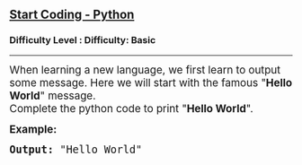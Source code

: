 <h2><a href="https://www.geeksforgeeks.org/problems/start-coding-python--093158/1?page=1&difficulty=Basic&status=unsolved&sortBy=accuracy">Start Coding - Python</a></h2><h3>Difficulty Level : Difficulty: Basic</h3><hr><div class="problems_problem_content__Xm_eO"><p><span style="font-size: 14pt;">When learning a new language, we first learn to output some message. Here we will start with the famous "<strong>Hello World</strong>" message.</span><br><span style="font-size: 14pt;">Complete the python code&nbsp;to print "<strong>Hello World</strong>".</span></p>
<p><span style="font-size: 14pt;"><strong>Example:</strong></span></p>
<pre><span style="font-size: 14pt;"><strong>Output: </strong>"Hello World"</span></pre></div>